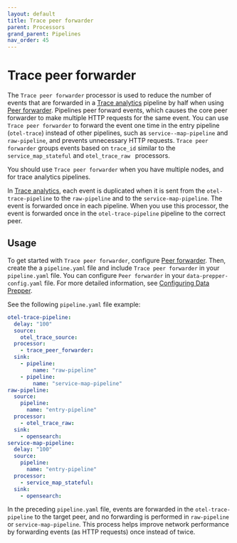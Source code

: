 ```yaml
---
layout: default
title: Trace peer forwarder
parent: Processors
grand_parent: Pipelines
nav_order: 45
---
```


# Trace peer forwarder

The `Trace peer forwarder` processor is used to reduce the number of events that are forwarded in a [Trace analytics]({{site.url}}{{site.baseurl}}/data-prepper/common-use-cases/trace-analytics/) pipeline by half when using [Peer forwarder]({{site.url}}{{site.baseurl}}/data-prepper/managing-data-prepper/peer-forwarder/). Pipelines peer forward events, which causes the core peer forwarder to make multiple HTTP requests for the same event. You can use `Trace peer forwarder` to forward the event one time in the entry pipeline (`otel-trace`) instead of other pipelines, such as `service--map-pipeline` and `raw-pipeline`, and prevents unnecessary HTTP requests. `Trace peer forwarder` groups events based on `trace_id` similar to the `service_map_stateful` and `otel_trace_raw ` processors. 

You should use `Trace peer forwarder` when you have multiple nodes, and for trace analytics pipelines.

In [Trace analytics]({{site.url}}{{site.baseurl}}/data-prepper/common-use-cases/trace-analytics/), each event is duplicated when it is sent from the `otel-trace-pipeline` to the `raw-pipeline` and to the `service-map-pipeline`. The event is forwarded once in each pipeline. When you use this processor, the event is forwarded once in the `otel-trace-pipeline` pipeline to the correct peer. 

## Usage

To get started with `Trace peer forwarder`, configure [Peer forwarder]({{site.url}}{{site.baseurl}}/managing-data-prepper/peer-forwarder/). Then, create the a `pipeline.yaml` file and include `Trace peer forwarder` in your `pipeline.yaml` file. You can configure `Peer forwarder` in your `data-prepper-config.yaml` file. For more detailed information, see [Configuring Data Prepper]({{site.url}}{{site.baseurl}}/data-prepper/getting-started/#2-configuring-data-prepper).

See the following `pipeline.yaml` file example: 

```yaml
otel-trace-pipeline:
  delay: "100"
  source:
    otel_trace_source:
  processor:
    - trace_peer_forwarder:
  sink:
    - pipeline:
        name: "raw-pipeline"
    - pipeline:
        name: "service-map-pipeline"
raw-pipeline:
  source:
    pipeline:
      name: "entry-pipeline"
  processor:
    - otel_trace_raw:
  sink:
    - opensearch:
service-map-pipeline:
  delay: "100"
  source:
    pipeline:
      name: "entry-pipeline"
  processor:
    - service_map_stateful:
  sink:
    - opensearch:
```

In the preceding `pipeline.yaml` file, events are forwarded in the `otel-trace-pipeline` to the target peer, and no forwarding is performed in `raw-pipeline` or `service-map-pipeline`. This process helps improve network performance by forwarding events (as HTTP requests) once instead of twice. 